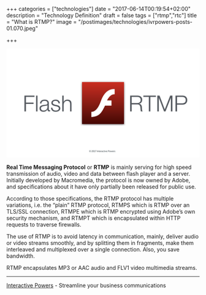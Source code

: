 +++
categories = ["technologies"]
date = "2017-06-14T00:19:54+02:00"
description = "Technology Definition"
draft = false
tags = ["rtmp","rtc"]
title = "What is RTMP?"
image = "/postimages/technologies/ivrpowers-posts-01.070.jpeg"

+++

![Lorem Ipsum](/postimages/technologies/ivrpowers-posts-01.070.jpeg)

**Real Time Messaging Protocol** or **RTMP** is mainly serving for high speed transmission of audio, video and data between flash player and a server. Initially developed by Macromedia, the protocol is now owned by Adobe, and specifications about it have only partially been released for public use.

According to those specifications, the RTMP protocol has multiple variations, i.e. the “plain” RTMP protocol, RTMPS which is RTMP over an TLS/SSL connection, RTMPE which is RTMP encrypted using Adobe’s own security mechanism, and RTMPT which is encapsulated within HTTP requests to traverse firewalls.

The use of RTMP is to avoid latency in communication, mainly, deliver audio or video streams smoothly, and by splitting them in fragments, make them interleaved and multiplexed over a single connection. Also, you save bandwidth.

RTMP encapsulates MP3 or AAC audio and FLV1 video multimedia streams.

---
[Interactive Powers](http://www.ivrpowers.com/) - Streamline your business communications
